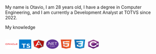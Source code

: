 My name is Otavio, I am 28 years old, I have a degree in Computer Engineering, and I am currently a Development Analyst at TOTVS since 2022.

My knowledge
<div style="display: inline_block"><br>
  <img align="center"  height="30" width="40" src="https://github.com/devicons/devicon/blob/master/icons/oracle/oracle-original.svg">
  <img align="center"  height="30" width="40" src="https://raw.githubusercontent.com/devicons/devicon/master/icons/typescript/typescript-plain.svg">
  <img align="center"  height="30" width="40" src="https://github.com/devicons/devicon/blob/master/icons/angularjs/angularjs-original.svg">
  <img align="center"  height="30" width="40" src="https://github.com/devicons/devicon/blob/master/icons/dotnetcore/dotnetcore-original.svg">
  <img align="center" alt="Rafa-HTML" height="30" width="40" src="https://raw.githubusercontent.com/devicons/devicon/master/icons/html5/html5-original.svg">
  <img align="center" alt="Rafa-CSS" height="30" width="40" src="https://raw.githubusercontent.com/devicons/devicon/master/icons/css3/css3-original.svg">
  <img align="center" alt="Rafa-Csharp" height="30" width="40" src="https://raw.githubusercontent.com/devicons/devicon/master/icons/csharp/csharp-original.svg">
</div>

